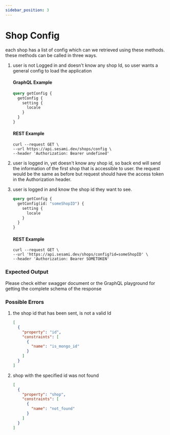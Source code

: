 ```yaml
---
sidebar_position: 3
---
```


# Shop Config

each shop has a list of config which can we retrieved using these methods. these methods can be called in three ways.

1. user is not Logged in and doesn't know any shop Id, so user wants a general config to load the application

   #### GraphQL Example

   ```graphql
   query getConfig {
     getConfig {
       setting {
         locale
       }
     }
   }
   ```

   #### REST Example

   ```curl
   curl --request GET \
   --url https://api.sesami.dev/shops/config \
   --header 'Authorization: Bearer undefined'
   ```

2. user is logged in, yet doesn't know any shop id, so back end will send the information of the first shop that is accessible to user. the request would be the same as before but request should have the access token in the Authorization header.

3. user is logged in and know the shop id they want to see.

   ```graphql
   query getConfig {
     getConfig(id: "someShopID") {
       setting {
         locale
       }
     }
   }
   ```

   #### REST Example

   ```curl
   curl --request GET \
   --url 'https://api.sesami.dev/shops/config?id=someShopID' \
   --header 'Authorization: Bearer SOMETOKEN'
   ```

### Expected Output

Please check either swagger document or the GraphQL playground for getting the complete schema of the response

### Possible Errors

1. the shop id that has been sent, is not a valid Id
   ```json
   [
     {
       "property": "id",
       "constraints": [
         {
           "name": "is_mongo_id"
         }
       ]
     }
   ]
   ```
2. shop with the specified id was not found
   ```json
   [
     {
       "property": "shop",
       "constraints": [
         {
           "name": "not_found"
         }
       ]
     }
   ]
   ```
